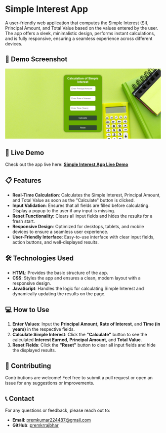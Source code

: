 # Simple Interest App

A user-friendly web application that computes the Simple Interest (SI), Principal Amount, and Total Value based on the values entered by the user. The app offers a sleek, minimalistic design, performs instant calculations, and is fully responsive, ensuring a seamless experience across different devices.

## 🎨 Demo Screenshot

![Screenshot of Project](assets/screenshot.png)

## 🔗 Live Demo

Check out the app live here: **[Simple Interest App Live Demo](https://premkrrajbhar.github.io/Simple-Interest-App/)**

## 📋 Features

- **Real-Time Calculation**: Calculates the Simple Interest, Principal Amount, and Total Value as soon as the "Calculate" button is clicked.
- **Input Validation**: Ensures that all fields are filled before calculating. Display a popup to the user if any input is missing.
- **Reset Functionality**: Clears all input fields and hides the results for a fresh start.
- **Responsive Design**: Optimized for desktops, tablets, and mobile devices to ensure a seamless user experience.
- **User-Friendly Interface**: Easy-to-use interface with clear input fields, action buttons, and well-displayed results.

## 🛠️ Technologies Used

- **HTML**: Provides the basic structure of the app.
- **CSS**: Styles the app and ensures a clean, modern layout with a responsive design.
- **JavaScript**: Handles the logic for calculating Simple Interest and dynamically updating the results on the page.

## 💻 How to Use

1. **Enter Values**: Input the **Principal Amount**, **Rate of Interest**, and **Time (in years)** in the respective fields.
2. **Calculate Simple Interest**: Click the **"Calculate"** button to see the calculated **Interest Earned**, **Principal Amount**, and **Total Value**.
3. **Reset Fields**: Click the **"Reset"** button to clear all input fields and hide the displayed results.

## 🤝 Contributing

Contributions are welcome! Feel free to submit a pull request or open an issue for any suggestions or improvements.

## 📞 Contact

For any questions or feedback, please reach out to:

- **Email**: [premkumar224487@gmail.com](mailto:premkumar224487@gmail.com)
- **GitHub**: [premkrrajbhar](https://github.com/premkrrajbhar)
